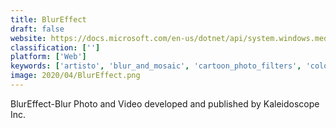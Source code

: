 ```yaml
---
title: BlurEffect
draft: false 
website: https://docs.microsoft.com/en-us/dotnet/api/system.windows.media.effects.blureffect?view=netframework-4.8
classification: ['']
platform: ['Web']
keywords: ['artisto', 'blur_and_mosaic', 'cartoon_photo_filters', 'color_pop_free', 'ephoto_360', 'filmstory', 'kakaotalk_cheez', 'luminar', 'mextures', 'pip_camera', 'philm', 'photofy', 'polygon.camera', 'slidestory', 'toolwiz_photos', 'vbooster', 'vatoon', 'visionn']
image: 2020/04/BlurEffect.png
---
```

BlurEffect-Blur Photo and Video developed and published by Kaleidoscope Inc.